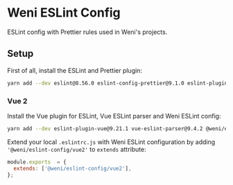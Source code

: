 # Weni ESLint Config

ESLint config with Prettier rules used in Weni's projects.

## Setup

First of all, install the ESLint and Prettier plugin:

```bash
yarn add --dev eslint@8.56.0 eslint-config-prettier@9.1.0 eslint-plugin-prettier@4.2.1
```

### Vue 2

Install the Vue plugin for ESLint, Vue ESLint parser and Weni ESLint config:

```bash
yarn add --dev eslint-plugin-vue@9.21.1 vue-eslint-parser@9.4.2 @weni/eslint-config@1.0.0
```

Extend your local `.eslintrc.js` with Weni ESLint configuration by adding `'@weni/eslint-config/vue2'` to `extends` attribute:

```js
module.exports  = {
  extends: ['@weni/eslint-config/vue2'],
};
```
